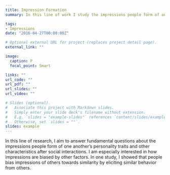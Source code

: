 ```yaml
---
title: Impression Formation
summary: In this line of work I study the impressions people form of one another during social interactions.

tags:
- Impressions
date: "2016-04-27T00:00:00Z"

# Optional external URL for project (replaces project detail page).
external_link: ""

image:
  caption: P
  focal_point: Smart

links: ""
url_code: ""
url_pdf: ""
url_slides: ""
url_video: ""

# Slides (optional).
#   Associate this project with Markdown slides.
#   Simply enter your slide deck's filename without extension.
#   E.g. `slides = "example-slides"` references `content/slides/example-slides.md`.
#   Otherwise, set `slides = ""`.
slides: example
---
```


In this line of research, I aim to answer fundamental questions about the impressions people form of one another’s  personality traits and other characteristics after social interactions. I am especially interested in how impressions are biased by other factors. In one study, I showed that people bias impressions of others towards similarity by eliciting similar behavior from others.





